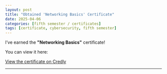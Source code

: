 ```yaml
---
layout: post
title: "Obtained 'Networking Basics' Certificate"
date: 2025-04-06
categories: [fifth semester / certificates]
tags: [certificate, cybersecurity, fifth semester]
---
```


I’ve earned the **"Networking Basics"** certificate!

You can view it here:

[View the certificate on Credly](https://www.credly.com/badges/12c12065-0bba-4ab8-b3d7-15351f93d383)

---

